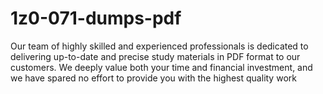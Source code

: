# 1z0-071-dumps-pdf
Our team of highly skilled and experienced professionals is dedicated to delivering up-to-date and precise study materials in PDF format to our customers. We deeply value both your time and financial investment, and we have spared no effort to provide you with the highest quality work 
